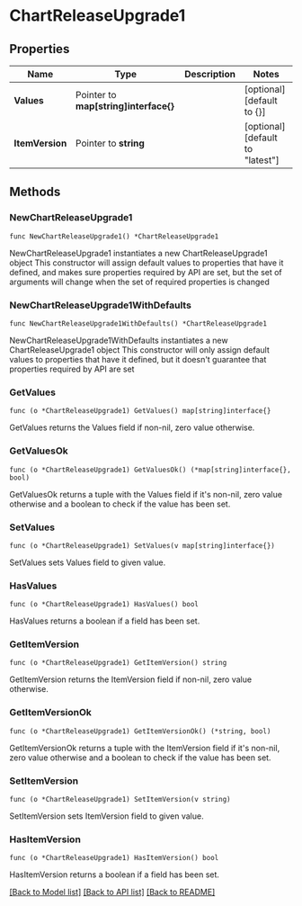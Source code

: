 # ChartReleaseUpgrade1

## Properties

Name | Type | Description | Notes
------------ | ------------- | ------------- | -------------
**Values** | Pointer to **map[string]interface{}** |  | [optional] [default to {}]
**ItemVersion** | Pointer to **string** |  | [optional] [default to "latest"]

## Methods

### NewChartReleaseUpgrade1

`func NewChartReleaseUpgrade1() *ChartReleaseUpgrade1`

NewChartReleaseUpgrade1 instantiates a new ChartReleaseUpgrade1 object
This constructor will assign default values to properties that have it defined,
and makes sure properties required by API are set, but the set of arguments
will change when the set of required properties is changed

### NewChartReleaseUpgrade1WithDefaults

`func NewChartReleaseUpgrade1WithDefaults() *ChartReleaseUpgrade1`

NewChartReleaseUpgrade1WithDefaults instantiates a new ChartReleaseUpgrade1 object
This constructor will only assign default values to properties that have it defined,
but it doesn't guarantee that properties required by API are set

### GetValues

`func (o *ChartReleaseUpgrade1) GetValues() map[string]interface{}`

GetValues returns the Values field if non-nil, zero value otherwise.

### GetValuesOk

`func (o *ChartReleaseUpgrade1) GetValuesOk() (*map[string]interface{}, bool)`

GetValuesOk returns a tuple with the Values field if it's non-nil, zero value otherwise
and a boolean to check if the value has been set.

### SetValues

`func (o *ChartReleaseUpgrade1) SetValues(v map[string]interface{})`

SetValues sets Values field to given value.

### HasValues

`func (o *ChartReleaseUpgrade1) HasValues() bool`

HasValues returns a boolean if a field has been set.

### GetItemVersion

`func (o *ChartReleaseUpgrade1) GetItemVersion() string`

GetItemVersion returns the ItemVersion field if non-nil, zero value otherwise.

### GetItemVersionOk

`func (o *ChartReleaseUpgrade1) GetItemVersionOk() (*string, bool)`

GetItemVersionOk returns a tuple with the ItemVersion field if it's non-nil, zero value otherwise
and a boolean to check if the value has been set.

### SetItemVersion

`func (o *ChartReleaseUpgrade1) SetItemVersion(v string)`

SetItemVersion sets ItemVersion field to given value.

### HasItemVersion

`func (o *ChartReleaseUpgrade1) HasItemVersion() bool`

HasItemVersion returns a boolean if a field has been set.


[[Back to Model list]](../README.md#documentation-for-models) [[Back to API list]](../README.md#documentation-for-api-endpoints) [[Back to README]](../README.md)



